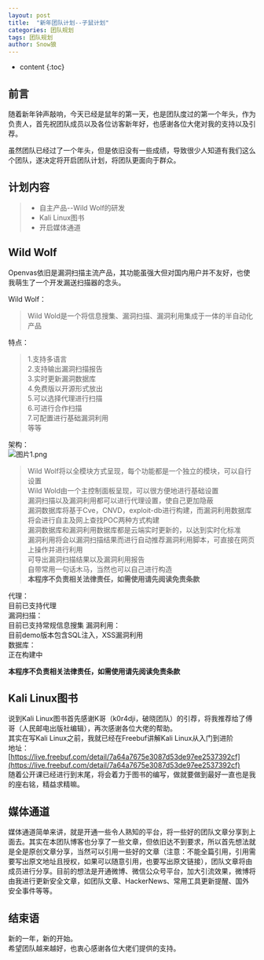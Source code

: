```yaml
---
layout: post
title:  "新年团队计划--子鼠计划"
categories: 团队规划
tags: 团队规划
author: Snow狼
---
```




* content
{:toc}








## 前言

随着新年钟声敲响，今天已经是鼠年的第一天，也是团队度过的第一个年头，作为负责人，首先祝团队成员以及各位访客新年好，也感谢各位大佬对我的支持以及引荐。

虽然团队已经过了一个年头，但是依旧没有一些成绩，导致很少人知道有我们这么个团队，遂决定将开启团队计划，将团队更面向于群众。

## 计划内容

> * 自主产品--Wild Wolf的研发
> * Kali Linux图书
> * 开启媒体通道

## Wild Wolf

Openvas依旧是漏洞扫描主流产品，其功能虽强大但对国内用户并不友好，也使我萌生了一个开发漏送扫描器的念头。

Wild Wolf：

> Wild Wold是一个将信息搜集、漏洞扫描、漏洞利用集成于一体的半自动化产品

特点：  
> 1.支持多语言  
> 2.支持输出漏洞扫描报告  
> 3.实时更新漏洞数据库  
> 4.免费版以开源形式放出  
> 5.可以选择代理进行扫描  
> 6.可进行合作扫描  
> 7.可配置进行基础漏洞利用  
> 等等  

架构：  
![图片1.png](https://i.loli.net/2020/01/25/aMNDIKimTAU6weq.png)  

> Wild Wolf将以全模块方式呈现，每个功能都是一个独立的模块，可以自行设置    
> Wild Wold由一个主控制面板呈现，可以很方便地进行基础设置  
> 漏洞扫描以及漏洞利用都可以进行代理设置，使自己更加隐蔽  
> 漏洞数据库将基于Cve，CNVD，exploit-db进行构建，而漏洞利用数据库将会进行自主及网上查找POC两种方式构建  
> 漏洞数据库和漏洞利用数据库都是云端实时更新的，以达到实时化标准  
> 漏洞利用将会以漏洞扫描结果而进行自动推荐漏洞利用脚本，可直接在网页上操作并进行利用  
> 可导出漏洞扫描结果以及漏洞利用报告  
> 自带常用一句话木马，当然也可以自己进行构造  
> **本程序不负责相关法律责任，如需使用请先阅读免责条款**  

代理：  
目前已支持代理  
漏洞扫描：  
目前已支持常规信息搜集
漏洞利用：  
目前demo版本包含SQL注入，XSS漏洞利用  
数据库：  
正在构建中  

**本程序不负责相关法律责任，如需使用请先阅读免责条款**  

## Kali Linux图书

说到Kali Linux图书首先感谢K哥（k0r4dji，破晓团队）的引荐，将我推荐给了傅哥（人民邮电出版社编辑），再次感谢各位大佬的帮助。  
其实在写Kali Linux之前，我就已经在Freebuf讲解Kali Linux从入门到进阶  
地址：[https://live.freebuf.com/detail/7a64a7675e3087d53de97ee2537392cf](https://live.freebuf.com/detail/7a64a7675e3087d53de97ee2537392cf)  
随着公开课已经进行到末尾，将会着力于图书的编写，做就要做到最好一直也是我的座右铭，精益求精嘛。  

## 媒体通道

媒体通道简单来讲，就是开通一些令人熟知的平台，将一些好的团队文章分享到上面去。其实在本团队博客也分享了一些文章，但依旧达不到要求，所以首先想法就是全是原创文章分享，当然可以引用一些好的文章（注意：不能全篇引用，引用需要写出原文地址且授权，如果可以随意引用，也要写出原文链接），团队文章将由成员进行分享。目前的想法是开通微博、微信公众号平台，加大引流效果，微博将由我进行更新安全文章，如团队文章、HackerNews、常用工具更新提醒、国外安全事件等等。

## 结束语

新的一年，新的开始。  
希望团队越来越好，也衷心感谢各位大佬们提供的支持。  
